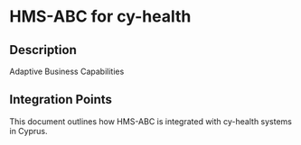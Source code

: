 # HMS-ABC for cy-health

## Description

Adaptive Business Capabilities

## Integration Points

This document outlines how HMS-ABC is integrated with cy-health systems in Cyprus.
